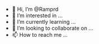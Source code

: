 - 👋 Hi, I’m @Ramprd
- 👀 I’m interested in ...
- 🌱 I’m currently learning ...
- 💞️ I’m looking to collaborate on ...
- 📫 How to reach me ...

<!---
Ramprd/Ramprd is a ✨ special ✨ repository because its `README.md` (this file) appears on your GitHub profile.
You can click the Preview link to take a look at your changes.
--->
